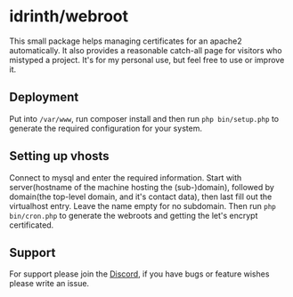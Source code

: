 # idrinth/webroot

This small package helps managing certificates for an apache2 automatically. It also provides a reasonable catch-all page for visitors who mistyped a project. It's for my personal use, but feel free to use or improve it.

## Deployment

Put into `/var/www`, run composer install and then run `php bin/setup.php` to generate the required configuration for your system.

## Setting up vhosts

Connect to mysql and enter the required information. Start with server(hostname of the machine hosting the (sub-)domain), followed by domain(the top-level domain, and it's contact data), then last fill out the virtualhost entry. Leave the name empty for no subdomain. Then run `php bin/cron.php` to generate the webroots and getting the let's encrypt certificated.

## Support

For support please join the [Discord](https://discord.gg/xHSF8CGPTh), if you have bugs or feature wishes please write an issue.
